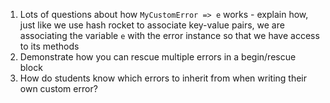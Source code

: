 1. Lots of questions about how `MyCustomError => e` works - explain how, just like we use hash rocket to associate key-value pairs, we are associating the variable `e` with the error instance so that we have access to its methods
2. Demonstrate how you can rescue multiple errors in a begin/rescue block
3. How do students know which errors to inherit from when writing their own custom error?